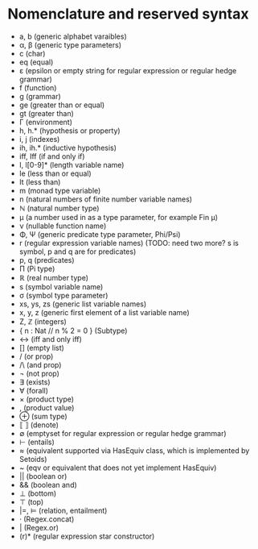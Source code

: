 # Nomenclature and reserved syntax

* a, b (generic alphabet varaibles)
* α, β (generic type parameters)
* c (char)
* eq (equal)
* ε (epsilon or empty string for regular expression or regular hedge grammar)
* f (function)
* g (grammar)
* ge (greater than or equal)
* gt (greater than)
* Γ (environment)
* h, h.* (hypothesis or property)
* i, j (indexes)
* ih, ih.* (inductive hypothesis)
* iff, Iff (if and only if)
* l, l[0-9]* (length variable name)
* le (less than or equal)
* lt (less than)
* m (monad type variable)
* n (natural numbers of finite number variable names)
* ℕ (natural number type)
* μ (a number used in as a type parameter, for example Fin μ)
* ν (nullable function name)
* Φ, Ψ (generic predicate type parameter, Phi/Psi)
* r (regular expression variable names) (TODO: need two more? s is symbol, p and q are for predicates)
* p, q (predicates)
* Π (Pi type)
* ℝ (real number type)
* s (symbol variable name)
* σ (symbol type parameter)
* xs, ys, zs (generic list variable names)
* x, y, z (generic first element of a list variable name)
* Z, ℤ (integers)
* { n : Nat // n % 2 = 0 } (Subtype)
* <-> (iff and only iff)
* [] (empty list)
* \/ (or prop)
* /\ (and prop)
* ¬ (not prop)
* ∃ (exists)
* ∀ (forall)
* × (product type)
* , (product value)
* ⊕ (sum type)
* ⟦ ⟧ (denote)
* ∅ (emptyset for regular expression or regular hedge grammar)
* ⊢ (entails)
* ≈ (equivalent supported via HasEquiv class, which is implemented by Setoids)
* ~ (eqv or equivalent that does not yet implement HasEquiv)
* || (boolean or)
* && (boolean and)
* ⊥ (bottom)
* ⊤ (top)
* |=, ⊨ (relation, entailment)
* · (Regex.concat)
* | (Regex.or)
* (r)* (regular expression star constructor)

